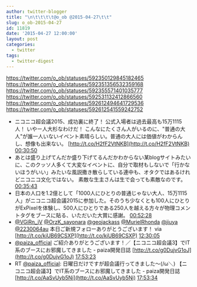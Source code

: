 ```yaml
---
author: twitter-blogger
title: "\n\t\t\t\t@o_ob @2015-04-27\t\t"
slug: o_ob-2015-04-27
id: 11819
date: '2015-04-27 12:00:00'
layout: post
categories:
  - twitter
tags:
  - twitter-digest
---
```


https://twitter.com/o_ob/statuses/592350129845182465 https://twitter.com/o_ob/statuses/592351356532359168 https://twitter.com/o_ob/statuses/592355571401035777 https://twitter.com/o_ob/statuses/592531132412866560 https://twitter.com/o_ob/statuses/592612494641729536 https://twitter.com/o_ob/statuses/592612541559242752  

*   ニコニコ超会議2015、成功裏に終了！ 公式入場者は過去最高も15万1115人！ いやー人大杉なわけだ！ こんなにたくさん人がいるのに、"普通の大人"が誰一人いないイベント素晴らしい。普通の大人には価値がわからんし、想像も出来ない。 [http://t.co/H2fF2VtNKB](http://t.co/H2fF2VtNKB) [00:30:50](https://twitter.com/o_ob/statuses/592350129845182465)
*   あとは盛り上げてんだか盛り下げてるんだかわからない某blogサイトみたいに、このクッソ人多くて大変なイベントに、自分で取材もしないで「行かないほうがいい」みたいな風説撒き散らしている連中も、オタクではあるけれどニコニコ文化ではない。 素敵な生主さんは生で会っても素敵なのです。 [00:35:43](https://twitter.com/o_ob/statuses/592351356532359168)
*   日本の人口を1.2億として「1000人にひとりの普通じゃない大人、15万1115人」がニコニコ超会議2015に参加した。そのうち少なくとも100人にひとりがExPixelを体験し、500人にひとりである250人を越える方々が物理コメントタグをブースに貼る、いただいた大賞に感謝。 [00:52:28](https://twitter.com/o_ob/statuses/592355571401035777)
*   [@VGiRn_jV](https://twitter.com/VGiRn_jV) [@OrzK_sayonara](https://twitter.com/OrzK_sayonara) [@geojackass](https://twitter.com/geojackass) [@MurielRhonda](https://twitter.com/MurielRhonda) [@jiuya](https://twitter.com/jiuya) [@2230064au](https://twitter.com/2230064au) 本日ご新規フォローありがとうございます！ via [http://t.co/kiUB69CSXP](http://t.co/kiUB69CSXP) [12:30:05](https://twitter.com/o_ob/statuses/592531132412866560)
*   [@paiza_official](https://twitter.com/paiza_official) ご紹介ありがとうございます！／【ニコニコ超会議3】でIT系のブースにお邪魔してきました - paiza開発日誌 [http://t.co/g0DujvG1oJ](http://t.co/g0DujvG1oJ) [17:53:23](https://twitter.com/o_ob/statuses/592612494641729536)
*   RT [@paiza_official](https://twitter.com/paiza_official): 日曜日だけですが超会議行ってきました～(/ω＼) 【ニコニコ超会議3】でIT系のブースにお邪魔してきました - paiza開発日誌 [http://t.co/AaSvUyb5Ni](http://t.co/AaSvUyb5Ni) [17:53:34](https://twitter.com/o_ob/statuses/592612541559242752)